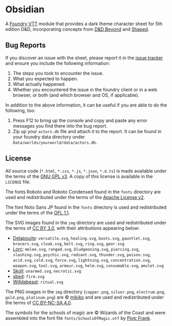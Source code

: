 # Obsidian
A [Foundry VTT](http://foundryvtt.com/) module that provides a dark theme character sheet for 5th edition D&D, incorporating concepts from [D&D Beyond](https://dndbeyond.com) and [Shaped](https://github.com/mlenser/roll20-character-sheets/tree/master/5eShaped).

## Bug Reports
If you discover an issue with the sheet, please report it in the [issue tracker](https://bitbucket.org/Fyorl/obsidian/issues) and ensure you include the following information:

1. The steps you took to encounter the issue.
2. What you expected to happen.
3. What actually happened.
4. Whether you encountered the issue in the foundry client or in a web browser, or both (and which browser and OS, if applicable).

In addition to the above information, it can be useful if you are able to do the following, too:

1. Press F12 to bring up the console and copy and paste any error messages you find there into the bug report.
2. Zip up your `actors.db` file and attach it to the report. It can be found in your foundry data directory under `Data/worlds/yourworld/data/actors.db`.

## License
All source code (`*.html`, `*.css`, `*.js`, `*.json`, `*.d.ts`) is made available under the terms of the [GNU GPL v3](https://www.gnu.org/licenses/gpl-3.0.en.html). A copy of this license is available in the `LICENSE` file.

The fonts Roboto and Roboto Condensed found in the `fonts` directory are used and redistributed under the terms of the [Apache License v2](http://www.apache.org/licenses/LICENSE-2.0).

The font Noto Sans JP found in the `fonts` directory is used and redistributed under the terms of the [OFL 1.1](https://scripts.sil.org/cms/scripts/page.php?item_id=OFL_web).

The SVG images found in the `img` directory are used and redistributed under the terms of [CC BY 3.0](https://creativecommons.org/licenses/by/3.0/), with their attributions appearing below:

* [Delapouite](http://delapouite.com/): `versatile.svg`, `healing.svg`, `boots.svg`, `gauntlet.svg`, `bracers.svg`, `cloak.svg`, `belt.svg`, `ring.svg`, `gear.svg`
* [Lorc](http://lorcblog.blogspot.com/): `melee.svg`, `ranged.svg`, `bludgeoning.svg`, `piercing.svg`, `slashing.svg`, `psychic.svg`, `radiant.svg`, `thunder.svg`, `poison.svg`, `acid.svg`, `cold.svg`, `force.svg`, `lightning.svg`, `concentration.svg`, `weapon.svg`, `tool.svg`, `armour.svg`, `helm.svg`, `consumable.svg`, `amulet.svg`
* [Skoll](https://game-icons.net/): `unarmed.svg`, `necrotic.svg`
* [sbed](https://opengameart.org/content/95-game-icons): `fire.svg`
* [Willdabeast](http://wjbstories.blogspot.com/): `ritual.svg`

The PNG images in the `img` directory (`copper.png`, `silver.png`, `electrum.png`, `gold.png`, `platinum.png`) are © [mikiko](https://mikiko.art) and are used and redistributed under the terms of [CC BY-NC-SA 4.0](https://creativecommons.org/licenses/by-nc-sa/4.0/).

The symbols for the schools of magic are © Wizards of the Coast and were assembled into the font file `fonts/SchoolsOfMagic.otf` by [Pjotr Frank](https://www.dmsguild.com/product/217275/Symbols-to-Represent-the-8-Schools-of-Magic).
